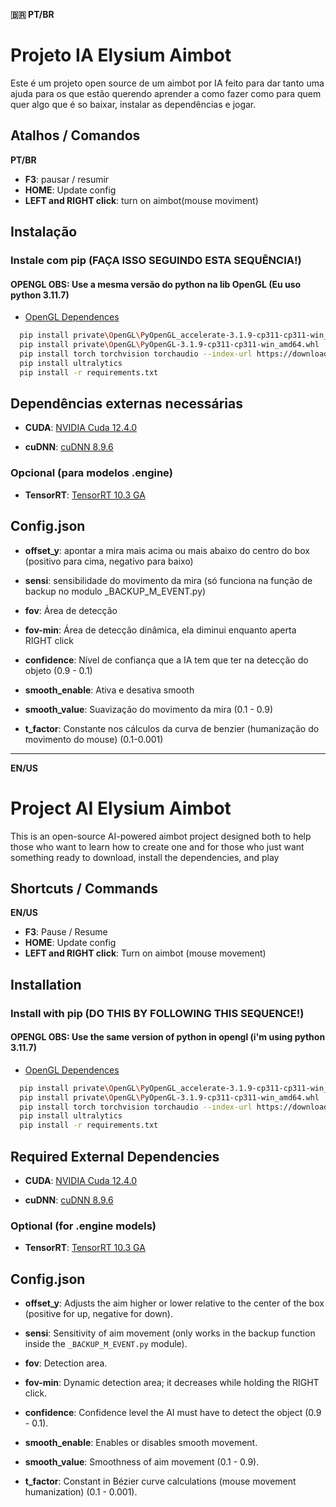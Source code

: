 **🇧🇷 PT/BR**
# Projeto IA Elysium Aimbot


Este é um projeto open source de um aimbot por IA feito para dar tanto uma ajuda para os que estão querendo aprender a como fazer como para quem quer algo que é so baixar, instalar as dependências e jogar.


## Atalhos / Comandos

**PT/BR**

- **F3**: pausar / resumir
- **HOME**: Update config 
- **LEFT and RIGHT click**: turn on aimbot(mouse moviment)


## Instalação

### Instale com pip (FAÇA ISSO SEGUINDO ESTA SEQUÊNCIA!)
#### **OPENGL OBS**: Use a mesma versão do python na lib OpenGL (Eu uso python 3.11.7)
- [OpenGL Dependences](https://github.com/cgohlke/pyopengl-build)
```bash
  pip install private\OpenGL\PyOpenGL_accelerate-3.1.9-cp311-cp311-win_amd64.whl 
  pip install private\OpenGL\PyOpenGL-3.1.9-cp311-cp311-win_amd64.whl
  pip install torch torchvision torchaudio --index-url https://download.pytorch.org/whl/cu124
  pip install ultralytics
  pip install -r requirements.txt
```
## Dependências externas necessárias

- **CUDA**: [NVIDIA Cuda 12.4.0](https://developer.nvidia.com/cuda-12-4-0-download-archive)

- **cuDNN**: [cuDNN 8.9.6](https://developer.nvidia.com/downloads/compute/cudnn/secure/8.9.6/local_installers/12.x/cudnn-windows-x86_64-8.9.6.50_cuda12-archive.zip/)

### Opcional (para modelos .engine)

- **TensorRT**: [TensorRT 10.3 GA](https://developer.nvidia.com/downloads/compute/machine-learning/tensorrt/10.3.0/zip/TensorRT-10.3.0.26.Windows.win10.cuda-12.5.zip)

    
## Config.json


- **offset_y**: apontar a mira mais acima ou mais abaixo do centro do box (positivo para cima, negativo para baixo)

- **sensi**: sensibilidade do movimento da mira (só funciona na função de backup no modulo _BACKUP_M_EVENT.py)

- **fov**: Área de detecção 

- **fov-min**: Área de detecção dinâmica, ela diminui enquanto aperta RIGHT click

- **confidence**: Nível de confiança que a IA tem que ter na detecção do objeto (0.9 - 0.1)

- **smooth_enable**: Ativa e desativa smooth 

- **smooth_value**: Suavização do movimento da mira (0.1 - 0.9)

- **t_factor**: Constante nos cálculos da curva de benzier (humanização do movimento do mouse) (0.1-0.001)

---------------------------

**EN/US**
# Project AI Elysium Aimbot

This is an open-source AI-powered aimbot project designed both to help those who want to learn how to create one and for those who just want something ready to download, install the dependencies, and play

## Shortcuts / Commands

**EN/US**
- **F3**: Pause / Resume
- **HOME**: Update config
- **LEFT and RIGHT click**: Turn on aimbot (mouse movement)


## Installation

### Install with pip (DO THIS BY FOLLOWING THIS SEQUENCE!)
#### **OPENGL OBS**: Use the same version of python in opengl (i'm using python 3.11.7)
- [OpenGL Dependences](https://github.com/cgohlke/pyopengl-build)
```bash
  pip install private\OpenGL\PyOpenGL_accelerate-3.1.9-cp311-cp311-win_amd64.whl 
  pip install private\OpenGL\PyOpenGL-3.1.9-cp311-cp311-win_amd64.whl
  pip install torch torchvision torchaudio --index-url https://download.pytorch.org/whl/cu124
  pip install ultralytics
  pip install -r requirements.txt
```
## Required External Dependencies

- **CUDA**: [NVIDIA Cuda 12.4.0](https://developer.nvidia.com/cuda-12-4-0-download-archive)

- **cuDNN**: [cuDNN 8.9.6](https://developer.nvidia.com/downloads/compute/cudnn/secure/8.9.6/local_installers/12.x/cudnn-windows-x86_64-8.9.6.50_cuda12-archive.zip/)

### Optional (for .engine models)

- **TensorRT**: [TensorRT 10.3 GA](https://developer.nvidia.com/downloads/compute/machine-learning/tensorrt/10.3.0/zip/TensorRT-10.3.0.26.Windows.win10.cuda-12.5.zip)


## Config.json


- **offset_y**: Adjusts the aim higher or lower relative to the center of the box (positive for up, negative for down).

- **sensi**: Sensitivity of aim movement (only works in the backup function inside the `_BACKUP_M_EVENT.py` module).

- **fov**: Detection area.

- **fov-min**: Dynamic detection area; it decreases while holding the RIGHT click.

- **confidence**: Confidence level the AI must have to detect the object (0.9 - 0.1).

- **smooth_enable**: Enables or disables smooth movement.

- **smooth_value**: Smoothness of aim movement (0.1 - 0.9).

- **t_factor**: Constant in Bézier curve calculations (mouse movement humanization) (0.1 - 0.001).

